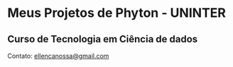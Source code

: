 # Meus Projetos de Phyton - UNINTER

## Curso de Tecnologia em Ciência de dados

Contato: ellencanossa@gmail.com

